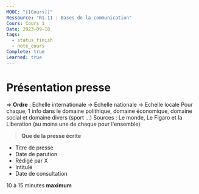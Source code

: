 ```yaml
---
MOOC: "[[Cours]]"
Ressource: "R1.11 : Bases de la communication"
Cours: Cours 1
Date: 2023-09-18
tags:
  - status_finish
  - note_cours
Complete: true
Learned: true
---
```

# Présentation presse
⇒ **Ordre** : Echelle internationale -> Echelle nationale -> Echelle locale
Pour chaque, 1 info dans le domaine polithique, domaine économique, domaine social et domaine divers (sport ...)
Sources : Le monde, Le Figaro et la Liberation (au moins une de chaque pour l'ensemble)

> **Que de la presse écrite**

- Titre de presse
- Date de parution
- Rédigé par X
- Intitulé
- Date de consultation

10 à 15 minutes **maximum**



 